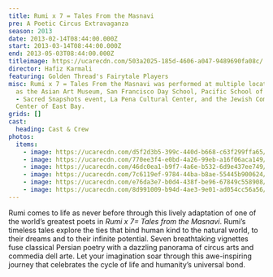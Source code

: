 ```yaml
---
title: Rumi x 7 = Tales From the Masnavi
pre: A Poetic Circus Extravaganza
season: 2013
date: 2013-02-14T08:44:00.000Z
start: 2013-03-14T08:44:00.000Z
end: 2013-05-03T08:44:00.000Z
titleimage: https://ucarecdn.com/503a2025-185d-4606-a047-9489690fa08c/
director: Hafiz Karmali
featuring: Golden Thread's Fairytale Players
misc: Rumi x 7 = Tales From the Masnavi was performed at multiple locations such
  as the Asian Art Museum, San Francisco Day School, Pacific School of Religion
  - Sacred Snapshots event, La Pena Cultural Center, and the Jewish Community
  Center of East Bay.
grids: []
cast:
  heading: Cast & Crew
photos:
  items:
    - image: https://ucarecdn.com/d5f2d3b5-399c-440d-b668-c63f299ffa65/
    - image: https://ucarecdn.com/770ee3f4-e0bd-4a26-99eb-a16f06aca149/
    - image: https://ucarecdn.com/46dc0ea1-b9f7-4a6e-b532-6d9e437ee749/
    - image: https://ucarecdn.com/7c6119ef-9784-44ba-b8ae-55445b900624/
    - image: https://ucarecdn.com/e76da3e7-b0d4-438f-be96-67849c558908/
    - image: https://ucarecdn.com/8d991009-b94d-4ae3-9e01-ad054cc56a56/
---
```

Rumi comes to life as never before through this lively adaptation of one of the world’s greatest poets in *Rumi x 7= Tales from the Masnavi*. Rumi’s timeless tales explore the ties that bind human kind to the natural world, to their dreams and to their infinite potential. Seven breathtaking vignettes fuse classical Persian poetry with a dazzling panorama of circus arts and commedia dell arte. Let your imagination soar through this awe-inspiring journey that celebrates the cycle of life and humanity’s universal bond.